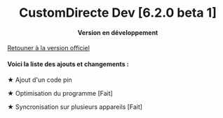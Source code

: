 <H1 align="center">
CustomDirecte Dev [6.2.0 beta 1]
</H1>
<H4 align="center">
Version en développement
</H4>

[Retouner à la version officiel](https://github.com/Bastian-Noel/CustomDirecte)

<H4>Voici la liste des ajouts et changements :</H4>

★ Ajout d'un code pin

★ Optimisation du programme [Fait]

★ Syncronisation sur plusieurs appareils [Fait]
